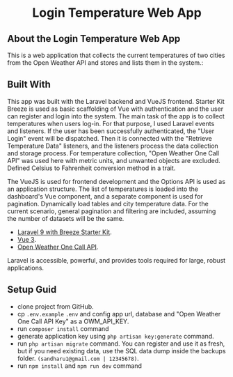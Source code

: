 # <p align="center">Login Temperature Web App</p>


## About the Login Temperature Web App

This is a web application that collects the current temperatures of two cities from the Open Weather API and stores and lists them in the system.:

## Built With

This app was built with the Laravel backend and VueJS frontend. Starter Kit  Breeze is used as basic scaffolding of Vue with authentication and the user can register and login into the system.
The main task of the app is to collect temperatures when users log-in. For that purpose, I used Laravel events and listeners. If the user has been successfully authenticated, the "User Login" event will be dispatched. Then it is connected with the "Retrieve Temperature Data" listeners, and the listeners process the data collection and storage process. For temperature collection, "Open Weather One Call API" was used here with metric units, and unwanted objects are excluded. Defined Celsius to Fahrenheit conversion method in a trait. 

The VueJS is used for frontend development and the Options API is used as an application structure. The list of temperatures is loaded into the dashboard's Vue component, and a separate component is used for pagination. Dynamically load tables and city temperature data. For the current scenario, general pagination and filtering are included, assuming the number of datasets will be the same.


- [Laravel 9 with Breeze Starter Kit](https://laravel.com/docs/9.x/starter-kits).
- [Vue 3](https://vuejs.org/).
- [Open Weather One Call API](https://openweathermap.org/api/one-call-api).

Laravel is accessible, powerful, and provides tools required for large, robust applications.

## Setup Guid

- clone project from GitHub.
- cp `.env.example` `.env` and config app url, database and "Open Weather One Call API Key" as a OWM_API_KEY.
- run `composer install` command
- generate application key using `php artisan key:generate` command.
- run `php artisan migrate` command. You can register and use it as fresh, but if you need existing data, use the SQL data dump inside the backups folder. `(sandharu1@gmail.com | 12345678)`.
- run `npm install` and `npm run dev` command

